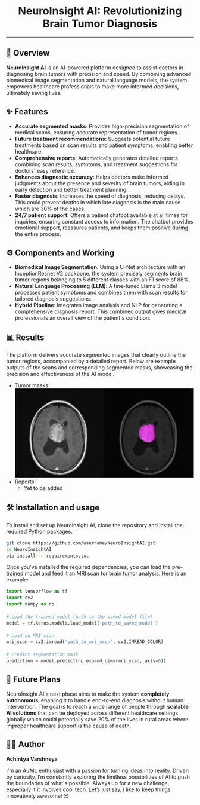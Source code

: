 <h1 align="center"> 
    NeuroInsight AI: Revolutionizing Brain Tumor Diagnosis
</h1>

---

## 📝 Overview

**NeuroInsight AI** is an AI-powered platform designed to assist doctors in diagnosing brain tumors with precision and speed. By combining advanced biomedical image segmentation and natural language models, the system empowers healthcare professionals to make more informed decisions, ultimately saving lives. 

## ✨ Features 

- **Accurate segmented masks**: Provides high-precision segmentation of medical scans, ensuring accurate representation of tumor regions.
- **Future treatment recommendations**: Suggests potential future treatments based on scan results and patient symptoms, enabling better healthcare.
- **Comprehensive reports**: Automatically generates detailed reports combining scan results, symptoms, and treatment suggestions for doctors' easy reference.
- **Enhances diagnostic accuracy**: Helps doctors make informed judgments about the presence and severity of brain tumors, aiding in early detection and better treatment planning.
- **Faster diagnosis**: Increases the speed of diagnosis, reducing delays. This could prevent deaths in which late diagnosis is the main cause which are 30% of the cases.
- **24/7 patient support**: Offers a patient chatbot available at all times for inquiries, ensuring constant access to information. The chatbot provides emotional support, reassures patients, and keeps them positive during the entire process.


## ⚙️ Components and Working

- **Biomedical Image Segmentation**: Using a U-Net architecture with an InceptionResnet V2 backbone, the system precisely segments brain tumor regions belonging to 5 different classes with an F1 score of 88%. 
- **Natural Language Processing (LLM)**: A fine-tuned Llama 3 model processes patient symptoms and combines them with scan results for tailored diagnosis suggestions.
- **Hybrid Pipeline**: Integrates image analysis and NLP for generating a comprehensive diagnosis report. This combined output gives medical professionals an overall view of the patient's condition.

## 📊 Results 

The platform delivers accurate segmented images that clearly outline the tumor regions, accompanied by a detailed report. Below are example outputs of the scans and corresponding segmented masks, showcasing the precision and effectiveness of the AI model. 

- Tumor masks: 
  <br />
  ![alt text](sample_mask.jpg)
- Reports: 
    - Yet to be added

## 🛠️ Installation and usage

To install and set up NeuroInsight AI, clone the repository and install the required Python packages.

```bash
git clone https://github.com/username/NeuroInsightAI.git
cd NeuroInsightAI
pip install -r requirements.txt 
```

Once you've installed the required dependencies, you can load the pre-trained model and feed it an MRI scan for brain tumor analysis. Here is an example:

```python
import tensorflow as tf
import cv2
import numpy as np

# Load the trained model (path to the saved model file)
model = tf.keras.models.load_model('path_to_saved_model')

# Load an MRI scan
mri_scan = cv2.imread('path_to_mri_scan', cv2.IMREAD_COLOR)

# Predict segmentation mask
prediction = model.predict(np.expand_dims(mri_scan, axis=0))

```

## 🚀 Future Plans 

NeuroInsight AI's next phase aims to make the system **completely autonomous**, enabling it to handle end-to-end diagnosis without human intervention. The goal is to reach a wide range of people through **scalable AI solutions** that can be deployed across different healthcare settings globally which could potentially save 20% of the lives in rural areas where improper healthcare support is the cause of death.


## 👨‍💻 Author 

**Achintya Varshneya**

I'm an AI/ML enthusiast with a passion for turning ideas into reality. Driven by curiosity, I’m constantly exploring the limitless possibilities of AI to push the boundaries of what's possible. Always up for a new challenge, especially if it involves cool tech. Let’s just say, I like to keep things innovatively awesome! 😎
